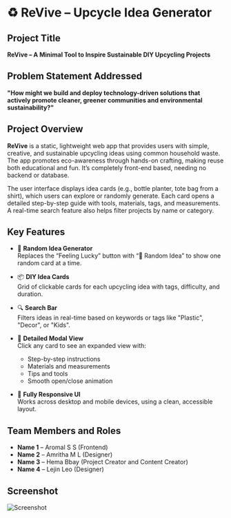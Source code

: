 # ♻️ ReVive – Upcycle Idea Generator

## Project Title  
**ReVive – A Minimal Tool to Inspire Sustainable DIY Upcycling Projects**

## Problem Statement Addressed  
**"How might we build and deploy technology-driven solutions that actively promote cleaner, greener communities and environmental sustainability?"**

## Project Overview  
**ReVive** is a static, lightweight web app that provides users with simple, creative, and sustainable upcycling ideas using common household waste. The app promotes eco-awareness through hands-on crafting, making reuse both educational and fun. It’s completely front-end based, needing no backend or database.

The user interface displays idea cards (e.g., bottle planter, tote bag from a shirt), which users can explore or randomly generate. Each card opens a detailed step-by-step guide with tools, materials, tags, and measurements. A real-time search feature also helps filter projects by name or category.

## Key Features  
- 🎲 **Random Idea Generator**  
  Replaces the “Feeling Lucky” button with “🔁 Random Idea” to show one random card at a time.

- 📦 **DIY Idea Cards**  
  Grid of clickable cards for each upcycling idea with tags, difficulty, and duration.

- 🔍 **Search Bar**  
  Filters ideas in real-time based on keywords or tags like "Plastic", "Decor", or "Kids".

- 🔧 **Detailed Modal View**  
  Click any card to see an expanded view with:
  - Step-by-step instructions  
  - Materials and measurements  
  - Tips and tools  
  - Smooth open/close animation

- 📱 **Fully Responsive UI**  
  Works across desktop and mobile devices, using a clean, accessible layout.


## Team Members and Roles

- **Name 1** – Aromal S S (Frontend)
- **Name 2** – Amritha M L (Designer)
- **Name 3** – Hema Bbay (Project Creator and Content Creator)
- **Name 4** – Lejin Leo (Designer)

## Screenshot  
![Screenshot](./assets/screenshot.png)
